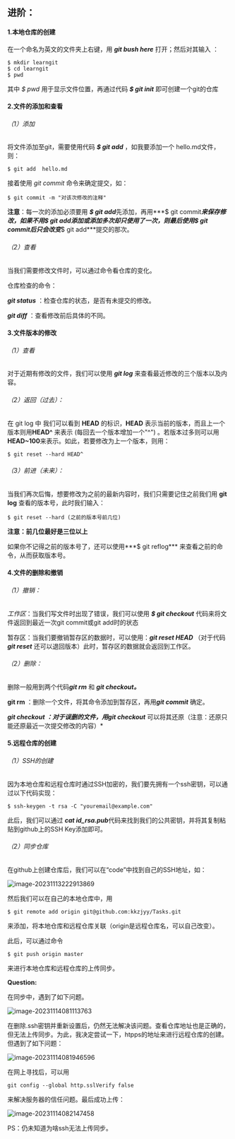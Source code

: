 ## 进阶：

#### 1.本地仓库的创建

  在一个命名为英文的文件夹上右键，用 ***git bush here***  打开；然后对其输入  ：

```
$ mkdir learngit
$ cd learngit
$ pwd
```

其中 *$ pwd*   用于显示文件位置，再通过代码  ***$ git init***    即可创建一个git的仓库

#### 2.文件的添加和查看

###### （1）添加

将文件添加至git，需要使用代码 ***$ git add***   ，如我要添加一个 hello.md文件，则：

```
$ git add  hello.md
```

接着使用 *git commit*  命令来确定提交，如：

```
$ git commit -m "对该次修改的注释"
```

**注意**：每一次的添加必须要用 ***$ git add***先添加，再用***$ git commit***来保存修改，如果不用$ git add添加或添加多次却只使用了一次，则最后使用$ ***git commit***后只会改变***$ git add***提交的那次。



###### （2）查看

当我们需要修改文件时，可以通过命令看仓库的变化。

仓库检查的命令：

***git status***   ：检查仓库的状态，是否有未提交的修改。

***git diff***        ：查看修改前后具体的不同。

#### 3.文件版本的修改

###### （1）查看

对于近期有修改的文件，我们可以使用  ***git log***   来查看最近修改的三个版本以及内容。

###### （2）返回（过去）：

在 git log 中 我们可以看到  **HEAD**  的标识，**HEAD** 表示当前的版本，而且上一个版本则用**HEAD^**  来表示  (每回去一个版本增加一个"^") 。若版本过多则可以用**HEAD~100**来表示。如此，若要修改为上一个版本，则用：

```
$ git reset --hard HEAD^
```

###### （3）前进（未来）：

当我们再次后悔，想要修改为之前的最新内容时，我们只需要记住之前我们用 **git log**   查看的版本号，此时我们输入：

```
$ git reset --hard (之前的版本号前几位)
```

**注意：前几位最好是三位以上**

如果你不记得之前的版本号了，还可以使用***$ git reflog***  来查看之前的命令，从而获取版本号。

#### 4.文件的删除和撤销

###### （1）撤销：

*工作区*：当我们写文件时出现了错误，我们可以使用 ***$ git checkout***   代码来将文件返回到最近一次git commit或git add时的状态

暂存区：当我们要撤销暂存区的数据时，可以使用：***git reset HEAD <file>***（对于代码***git reset***  还可以退回版本）此时，暂存区的数据就会返回到工作区。

###### （2）删除：

删除一般用到两个代码***git rm*** 和 ***git checkout。***

**git rm**  ：删除一个文件，将其命令添加到暂存区，再用***git commit***   确定。

***git checkout  ：对于误删的文件，用git checkout*** 可以将其还原（注意：还原只能还原最近一次提交修改的内容）*

#### 5.远程仓库的创建

###### （1）SSH的创建

因为本地仓库和远程仓库时通过SSH加密的，我们要先拥有一个ssh密钥，可以通过以下代码实现：

```
$ ssh-keygen -t rsa -C "youremail@example.com"
```

此后，我们可以通过 ***cat id_rsa.pub***代码来找到我们的公共密钥，并将其复制粘贴到github上的SSH Key添加即可。

###### （2）同步仓库

在github上创建仓库后，我们可以在“code”中找到自己的SSH地址，如：

![image-20231113222913869](C:\Users\oojks\AppData\Roaming\Typora\typora-user-images\image-20231113222913869.png)

然后我们可以在自己的本地仓库中，用

```
$ git remote add origin git@github.com:kkzjyy/Tasks.git
```

来添加，将本地仓库和远程仓库关联（origin是远程仓库名，可以自己改变）。

此后，可以通过命令

```
$ git push origin master
```

来进行本地仓库和远程仓库的上传同步。

**Question:**

在同步中，遇到了如下问题。

![image-20231114081113763](C:\Users\oojks\AppData\Roaming\Typora\typora-user-images\image-20231114081113763.png)

在删除.ssh密钥并重新设置后，仍然无法解决该问题。查看仓库地址也是正确的，但无法上传同步。为此，我决定尝试一下，htpps的地址来进行远程仓库的创建。但遇到了如下问题：

![image-20231114081946596](C:\Users\oojks\AppData\Roaming\Typora\typora-user-images\image-20231114081946596.png)

在网上寻找后，可以用

```
git config --global http.sslVerify false
```

来解决服务器的信任问题。最后成功上传：

![image-20231114082147458](C:\Users\oojks\AppData\Roaming\Typora\typora-user-images\image-20231114082147458.png)

PS：仍未知道为啥ssh无法上传同步。